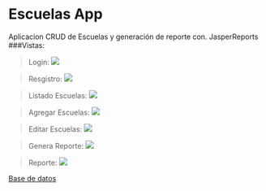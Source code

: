 # Escuelas App
Aplicacion CRUD de Escuelas y generación de reporte con. JasperReports
###Vistas:

>Login:
![](../Escuelas/src/main/resources/screnshots/login.png)

>Resgistro:
![](../Escuelas/src/main/resources/screnshots/registro.png)

>Listado Escuelas:
![](../Escuelas/src/main/resources/screnshots/vistaAdmin.png)

>Agregar Escuelas:
![](../Escuelas/src/main/resources/screnshots/formEscuela.png)

>Editar Escuelas:
![](../Escuelas/src/main/resources/screnshots/editEscuela.png)

>Genera Reporte:
![](../Escuelas/src/main/resources/screnshots/genereraReporte.png)

>Reporte:
![](../Escuelas/src/main/resources/screnshots/reportes.png)


[Base de datos](./src/main/resources/db.sql)
